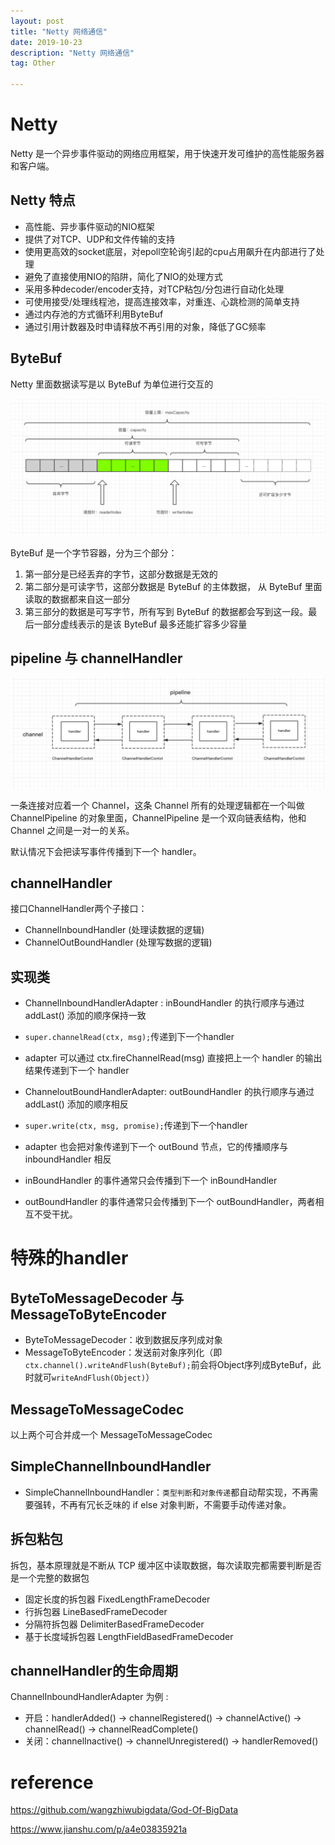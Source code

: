```yaml
---
layout: post
title: "Netty 网络通信"
date: 2019-10-23
description: "Netty 网络通信"
tag: Other

---
```


# Netty

Netty 是一个异步事件驱动的网络应用框架，用于快速开发可维护的高性能服务器和客户端。

## Netty 特点

- 高性能、异步事件驱动的NIO框架
- 提供了对TCP、UDP和文件传输的支持
- 使用更高效的socket底层，对epoll空轮询引起的cpu占用飙升在内部进行了处理
- 避免了直接使用NIO的陷阱，简化了NIO的处理方式
- 采用多种decoder/encoder支持，对TCP粘包/分包进行自动化处理
- 可使用接受/处理线程池，提高连接效率，对重连、心跳检测的简单支持
- 通过内存池的方式循环利用ByteBuf
- 通过引用计数器及时申请释放不再引用的对象，降低了GC频率


## ByteBuf

Netty 里面数据读写是以 ByteBuf 为单位进行交互的

![png](/images/posts/all/Netty的ByteBuf结构图.png)

ByteBuf 是一个字节容器，分为三个部分：

1. 第一部分是已经丢弃的字节，这部分数据是无效的
2. 第二部分是可读字节，这部分数据是 ByteBuf 的主体数据， 从 ByteBuf 里面读取的数据都来自这一部分
3. 第三部分的数据是可写字节，所有写到 ByteBuf 的数据都会写到这一段。最后一部分虚线表示的是该 ByteBuf 最多还能扩容多少容量


## pipeline 与 channelHandler

![png](/images/posts/all/Netty的pipeline与channelHandler.png)

一条连接对应着一个 Channel，这条 Channel 所有的处理逻辑都在一个叫做 ChannelPipeline 的对象里面，ChannelPipeline 是一个双向链表结构，他和 Channel 之间是一对一的关系。

默认情况下会把读写事件传播到下一个 handler。

## channelHandler

接口ChannelHandler两个子接口：
- ChannelInboundHandler (处理读数据的逻辑)
- ChannelOutBoundHandler (处理写数据的逻辑)

## 实现类

- ChannelInboundHandlerAdapter : inBoundHandler 的执行顺序与通过 addLast() 添加的顺序保持一致
- `super.channelRead(ctx, msg);`传递到下一个handler
- adapter 可以通过 ctx.fireChannelRead(msg) 直接把上一个 handler 的输出结果传递到下一个 handler

- ChanneloutBoundHandlerAdapter: outBoundHandler 的执行顺序与通过 addLast() 添加的顺序相反
- `super.write(ctx, msg, promise);`传递到下一个handler
- adapter 也会把对象传递到下一个 outBound 节点，它的传播顺序与 inboundHandler 相反

- inBoundHandler 的事件通常只会传播到下一个 inBoundHandler
- outBoundHandler 的事件通常只会传播到下一个 outBoundHandler，两者相互不受干扰。

# 特殊的handler

## ByteToMessageDecoder 与 MessageToByteEncoder

- ByteToMessageDecoder：收到数据反序列成对象
- MessageToByteEncoder：发送前对象序列化（即`ctx.channel().writeAndFlush(ByteBuf);`前会将Object序列成ByteBuf，此时就可`writeAndFlush(Object)`）

## MessageToMessageCodec

以上两个可合并成一个 MessageToMessageCodec

## SimpleChannelInboundHandler

- SimpleChannelInboundHandler：`类型判断`和`对象传递`都自动帮实现，不再需要强转，不再有冗长乏味的 if else 对象判断，不需要手动传递对象。


## 拆包粘包

拆包，基本原理就是不断从 TCP 缓冲区中读取数据，每次读取完都需要判断是否是一个完整的数据包

- 固定长度的拆包器 FixedLengthFrameDecoder
- 行拆包器 LineBasedFrameDecoder
- 分隔符拆包器 DelimiterBasedFrameDecoder
- 基于长度域拆包器 LengthFieldBasedFrameDecoder

## channelHandler的生命周期

ChannelInboundHandlerAdapter 为例 :
- 开启：handlerAdded() -> channelRegistered() -> channelActive() -> channelRead() -> channelReadComplete()
- 关闭：channelInactive() -> channelUnregistered() -> handlerRemoved()

# reference

https://github.com/wangzhiwubigdata/God-Of-BigData

https://www.jianshu.com/p/a4e03835921a



